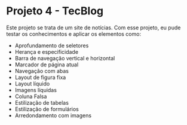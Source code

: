 # Projeto 4 - TecBlog
Este projeto se trata de um site de notícias. Com esse projeto, eu pude testar os conhecimentos e aplicar os elementos como:

- Aprofundamento de seletores
- Herança e especificidade
- Barra de navegação vertical e horizontal
- Marcador de página atual
- Navegação com abas
- Layout de figura fixa
- Layout líquido
- Imagens líquidas
- Coluna Falsa
- Estilização de tabelas
- Estilização de formulários
- Arredondamento com imagens
